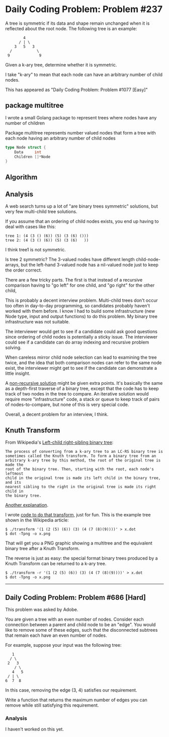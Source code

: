 # Daily Coding Problem: Problem #237


A tree is symmetric if its data and shape remain unchanged when it is
reflected about the root node. The following tree is an example:

```
        4
      / | \
    3   5   3
  /           \
 9             9
```

Given a k-ary tree, determine whether it is symmetric.

I take "k-ary" to mean that each node can have an arbitrary
number of child nodes.

This has appeared as "Daily Coding Problem: Problem #1077 [Easy]"

## package multitree

I wrote a small Golang package to represent trees where nodes
have any number of children

Package multitree represents number valued nodes that form a tree
with each node having an arbitrary number of child nodes

```go
type Node struct {
	Data     int
	Children []*Node
}
```

## Algorithm


## Analysis

A web search turns up a lot of "are binary trees symmetric" solutions,
but very few multi-child tree solutions.

If you assume that an ordering of child nodes exists,
you end up having to deal with cases like this:

```
tree 1: (4 (3 () (6)) (5) (3 (6) ()))
tree 2: (4 (3 () (6)) (5) (3 (6)   ))
```

I think tree1 is not symmetric.

Is tree 2 symmetric? 
The 3-valued nodes have different length child-node-arrays,
but the left-hand 3-valued node has a nil-valued node just
to keep the order correct.

There are a few tricky parts.
The first is that instead of a recursive comparison having to
"go left" for one child, and "go right" for the other child,


This is probably a decent interview problem.
Multi-child trees don't occur too often in day-to-day programming,
so candidates probably haven't worked with them before.
I know I had to build some infrastructure
(new Node type, input and output functions)
to do this problem.
My binary tree infrastructure was not suitable.

The interviewer would get to see if a candidate could ask good questions
since ordering of child nodes is potentially a sticky issue.
The interviewer could see if a candidate can do array indexing and recursive problem solving.

When careless mirror child node selection can lead to examining the tree twice,
and the idea that both comparison nodes can refer to the same node exist,
the interviewer might get to see if the candidate can demonstrate a little insight.

A [non-recursive solution](sym_iterative.go) might be given extra points.
It's basically the same as a depth-first traverse of a binary tree,
except that the code has to keep track of two nodes in the tree to compare.
An iterative solution would require more "infrastructure" code,
a stack or queue to keep track of pairs of nodes-to-compare,
but none of this is very special code.

Overall, a decent problem for an interview, I think.

## Knuth Transform

From Wikipedia's [Left-child right-sibling binary tree](https://en.wikipedia.org/wiki/Left-child_right-sibling_binary_tree):

```
The process of converting from a k-ary tree to an LC-RS binary tree is
sometimes called the Knuth transform. To form a binary tree from an
arbitrary k-ary tree by this method, the root of the original tree is made the
root of the binary tree. Then, starting with the root, each node's leftmost
child in the original tree is made its left child in the binary tree, and its
nearest sibling to the right in the original tree is made its right child in
the binary tree.
```

[Another explanation](https://xlinux.nist.gov/dads/HTML/binaryTreeRepofTree.html).

I wrote [code to do that transform](transform.go), just for fun.
This is the example tree shown in the Wikipedia article:

```
$ ./transform '(1 (2 (5) (6)) (3) (4 (7 (8)(9))))' > x.dot
$ dot -Tpng -o x.png
```

That will get you a PNG graphic showing a multitree and the equivalent binary
tree after a Knuth Transform.

The reverse is just as easy: the special format binary trees produced by a Knuth Transform
can be returned to a k-ary tree.

```
$ ./transform -r '(1 (2 (5) (6)) (3) (4 (7 (8)(9))))' > x.dot
$ dot -Tpng -o x.png
```

---

## Daily Coding Problem: Problem #686 [Hard]

This problem was asked by Adobe.

You are given a tree with an even number of nodes.
Consider each connection between a parent and child node to be an "edge".
You would like to remove some of these edges,
such that the disconnected subtrees that remain
each have an even number of nodes.

For example, suppose your input was the following tree:

```
   1
  / \ 
 2   3
    / \ 
   4   5
 / | \
6  7  8
```

In this case, removing the edge (3, 4) satisfies our requirement.

Write a function that returns the maximum number of edges you can remove
while still satisfying this requirement.

### Analysis

I haven't worked on this yet.
